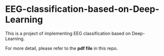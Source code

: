# EEG-classification-based-on-Deep-Learning
This is a project of implementing EEG classification based on Deep-Learning.

For more detail, please refer to the **pdf file** in this repo.
